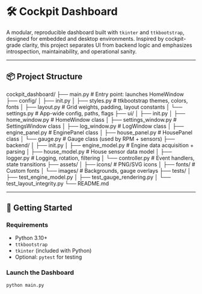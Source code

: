 
# 🛠️ Cockpit Dashboard

A modular, reproducible dashboard built with `tkinter` and `ttkbootstrap`, designed for embedded and desktop environments. Inspired by cockpit-grade clarity, this project separates UI from backend logic and emphasizes introspection, maintainability, and operational sanity.

---

## 📦 Project Structure
cockpit_dashboard/
├── main.py                          # Entry point: launches HomeWindow
├── config/
│   ├── init.py
│   ├── styles.py                    # ttkbootstrap themes, colors, fonts
│   ├── layout.py                    # Grid weights, padding, layout constants
│   └── settings.py                  # App-wide config, paths, flags
├── ui/
│   ├── init.py
│   ├── home_window.py               # HomeWindow class
│   ├── settings_window.py           # SettingsWindow class
│   ├── log_window.py                # LogWindow class
│   ├── engine_panel.py              # EnginePanel class
│   ├── house_panel.py               # HousePanel class
│   └── gauge.py                     # Gauge class (used by RPM + sensors)
├── backend/
│   ├── init.py
│   ├── engine_model.py              # Engine data acquisition + parsing
│   ├── house_model.py               # House sensor data model
│   ├── logger.py                    # Logging, rotation, filtering
│   └── controller.py                # Event handlers, state transitions
├── assets/
│   ├── icons/                       # PNG/SVG icons
│   ├── fonts/                       # Custom fonts
│   └── images/                      # Backgrounds, gauge overlays
├── tests/
│   ├── test_engine_model.py
│   ├── test_gauge_rendering.py
│   └── test_layout_integrity.py
└── README.md


---

## 🚀 Getting Started

### Requirements

- Python 3.10+
- `ttkbootstrap`
- `tkinter` (included with Python)
- Optional: `pytest` for testing

### Launch the Dashboard

```bash
python main.py
